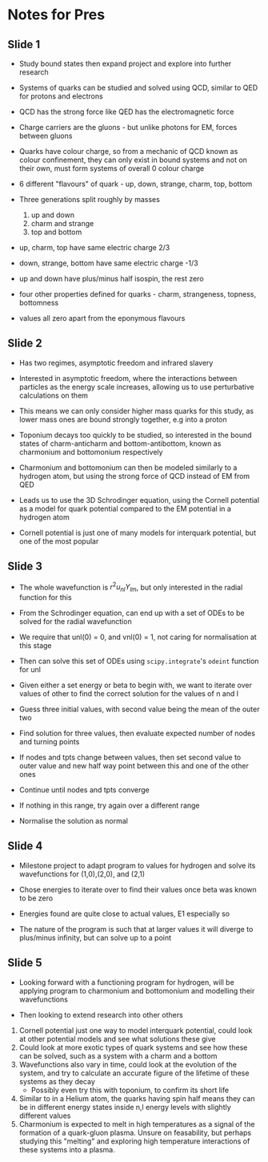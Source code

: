 # Notes for Pres

## Slide 1

- Study bound states then expand project and explore into further research

- Systems of quarks can be studied and solved using QCD, similar to QED for protons and electrons

- QCD has the strong force like QED has the electromagnetic force

- Charge carriers are the gluons - but unlike photons for EM, forces between gluons

- Quarks have colour charge, so from a mechanic of QCD known as colour confinement, they can only exist in bound systems and not on their own, must form systems of overall 0 colour charge

- 6 different "flavours" of quark - up, down, strange, charm, top, bottom

- Three generations split roughly by masses 
    1. up and down
    2. charm and strange
    3. top and bottom
- up, charm, top have same electric charge 2/3
- down, strange, bottom have same electric charge -1/3
- up and down have plus/minus half isospin, the rest zero
- four other properties defined for quarks - charm, strangeness, topness, bottomness
- values all zero apart from the eponymous flavours

## Slide 2

- Has two regimes, asymptotic freedom and infrared slavery

- Interested in asymptotic freedom, where the interactions between particles as the energy scale increases, allowing us to use perturbative calculations on them

- This means we can only consider higher mass quarks for this study, as lower mass ones are bound strongly together, e.g into a proton

- Toponium decays too quickly to be studied, so interested in the bound states of charm-anticharm and bottom-antibottom, known as charmonium and bottomonium respectively

- Charmonium and bottomonium can then be modeled similarly to a hydrogen atom, but using the strong force of QCD instead of EM from QED

- Leads us to use the 3D Schrodinger equation, using the Cornell potential as a model for quark potential compared to the EM potential in a hydrogen atom

- Cornell potential is just one of many models for interquark potential, but one of the most popular

## Slide 3

- The whole wavefunction is $r^2u_{nl}Y_{lm}$, but only interested in the radial function for this

- From the Schrodinger equation, can end up with a set of ODEs to be solved for the radial wavefunction

- We require that unl(0) = 0, and vnl(0) = 1, not caring for normalisation at this stage

- Then can solve this set of ODEs using `scipy.integrate`'s `odeint` function for unl

- Given either a set energy or beta to begin with, we want to iterate over values of other to find the correct solution for the values of n and l

- Guess three initial values, with second value being the mean of the outer two
- Find solution for three values, then evaluate expected number of nodes and turning points
- If nodes and tpts change between values, then set second value to outer value and new half way point between this and one of the other ones
- Continue until nodes and tpts converge
- If nothing in this range, try again over a different range
- Normalise the solution as normal

## Slide 4

- Milestone project to adapt program to values for hydrogen and solve its wavefunctions for (1,0),(2,0), and (2,1)

- Chose energies to iterate over to find their values once beta was known to be zero

- Energies found are quite close to actual values, E1 especially so

- The nature of the program is such that at larger values it will diverge to plus/minus infinity, but can solve up to a point

## Slide 5

- Looking forward with a functioning program for hydrogen, will be applying program to charmonium and bottomonium and modelling their wavefunctions

- Then looking to extend research into other others

1. Cornell potential just one way to model interquark potential, could look at other potential models and see what solutions these give
2. Could look at more exotic types of quark systems and see how these can be solved, such as a system with a charm and a bottom
3. Wavefunctions also vary in time, could look at the evolution of the system, and try to calculate an accurate figure of the lifetime of these systems as they decay
    - Possibly even try this with toponium, to confirm its short life
4. Similar to in a Helium atom, the quarks having spin half means they can be in different energy states inside n,l energy levels with slightly different values
5. Charmonium is expected to melt in high temperatures as a signal of the formation of a quark-gluon plasma. Unsure on feasability, but perhaps studying this "melting" and exploring high temperature interactions of these systems into a plasma.

